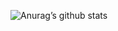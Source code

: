 ![Anurag’s github stats](https://github-readme-stats.vercel.app/api?username=rodriguesjeff&show_icons=true&count_private=true&theme=dracula)
